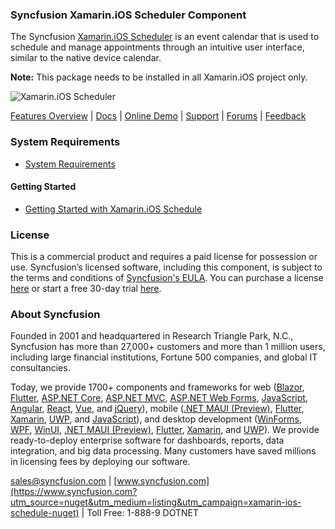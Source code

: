 ### Syncfusion Xamarin.iOS Scheduler Component
The Syncfusion [Xamarin.iOS Scheduler](https://www.syncfusion.com/xamarin-ios-ui-controls/scheduler?utm_source=nuget&utm_medium=listing&utm_campaign=xamarin-ios-schedule-nuget) is an event calendar that is used to schedule and manage appointments through an intuitive user interface, similar to the native device calendar.

**Note:** This package needs to be installed in all Xamarin.iOS project only.

![Xamarin.iOS Scheduler](https://cdn.syncfusion.com/nuget-readme/xamarin/xamarin.ios-scheduler.png)

[Features Overview](https://www.syncfusion.com/xamarin-ios-ui-controls/scheduler?utm_source=nuget&utm_medium=listing&utm_campaign=xamarin-ios-schedule-nuget) | [Docs](https://help.syncfusion.com/xamarin-ios/sfschedule/getting-started?utm_source=nuget&utm_medium=listing&utm_campaign=xamarin-ios-schedule-nuget) | [Online Demo](https://github.com/syncfusion/xamarin-demos?utm_source=nuget&utm_medium=listing&utm_campaign=xamarin-ios-schedule-nuget) | [Support](https://www.syncfusion.com/support/directtrac/incidents/newincident?utm_source=nuget&utm_medium=listing&utm_campaign=xamarin-ios-schedule-nuget) | [Forums](https://www.syncfusion.com/forums/xamarin.ios?utm_source=nuget&utm_medium=listing&utm_campaign=xamarin-ios-schedule-nuget) | [Feedback](https://www.syncfusion.com/feedback/xamarin-ios?utm_source=nuget&utm_medium=listing&utm_campaign=xamarin-ios-schedule-nuget)

### System Requirements

* [System Requirements](https://help.syncfusion.com/xamarin-ios/installation-and-upgrade/system-requirements?utm_source=nuget&utm_medium=listing&utm_campaign=xamarin-ios-schedule-nuget)

#### Getting Started

* [Getting Started with Xamarin.iOS Schedule](https://help.syncfusion.com/xamarin-ios/sfschedule/getting-started?utm_source=nuget&utm_medium=listing&utm_campaign=xamarin-ios-schedule-nuget)

### License

This is a commercial product and requires a paid license for possession or use. Syncfusion’s licensed software, including this component, is subject to the terms and conditions of [Syncfusion's EULA](https://www.syncfusion.com/eula/es/?utm_source=nuget&utm_medium=listing&utm_campaign=xamarin-ios-schedule-nuget). You can purchase a license [here](https://www.syncfusion.com/sales/products?utm_source=nuget&utm_medium=listing&utm_campaign=xamarin-ios-schedule-nuget) or start a free 30-day trial [here](https://www.syncfusion.com/account/manage-trials/start-trials?utm_source=nuget&utm_medium=listing&utm_campaign=xamarin-ios-schedule-nuget).

### About Syncfusion

Founded in 2001 and headquartered in Research Triangle Park, N.C., Syncfusion has more than 27,000+ customers and more than 1 million users, including large financial institutions, Fortune 500 companies, and global IT consultancies.
 
Today, we provide 1700+ components and frameworks for web ([Blazor](https://www.syncfusion.com/blazor-components?utm_source=nuget&utm_medium=listing&utm_campaign=xamarin-ios-schedule-nuget), [Flutter](https://www.syncfusion.com/flutter-widgets?utm_source=nuget&utm_medium=listing&utm_campaign=xamarin-ios-schedule-nuget), [ASP.NET Core](https://www.syncfusion.com/aspnet-core-ui-controls?utm_source=nuget&utm_medium=listing&utm_campaign=xamarin-ios-schedule-nuget), [ASP.NET MVC](https://www.syncfusion.com/aspnet-mvc-ui-controls?utm_source=nuget&utm_medium=listing&utm_campaign=xamarin-ios-schedule-nuget), [ASP.NET Web Forms](https://www.syncfusion.com/jquery/aspnet-webforms-ui-controls?utm_source=nuget&utm_medium=listing&utm_campaign=xamarin-ios-schedule-nuget), [JavaScript](https://www.syncfusion.com/javascript-ui-controls?utm_source=nuget&utm_medium=listing&utm_campaign=xamarin-ios-schedule-nuget), [Angular](https://www.syncfusion.com/angular-ui-components?utm_source=nuget&utm_medium=listing&utm_campaign=xamarin-ios-schedule-nuget), [React](https://www.syncfusion.com/react-ui-components?utm_source=nuget&utm_medium=listing&utm_campaign=xamarin-ios-schedule-nuget), [Vue](https://www.syncfusion.com/vue-ui-components?utm_source=nuget&utm_medium=listing&utm_campaign=xamarin-ios-schedule-nuget), and [jQuery](https://www.syncfusion.com/jquery-ui-widgets?utm_source=nuget&utm_medium=listing&utm_campaign=xamarin-ios-schedule-nuget)), mobile ([.NET MAUI (Preview)](https://www.syncfusion.com/maui-controls?utm_source=nuget&utm_medium=listing&utm_campaign=xamarin-ios-schedule-nuget), [Flutter](https://www.syncfusion.com/flutter-widgets?utm_source=nuget&utm_medium=listing&utm_campaign=xamarin-ios-schedule-nuget), [Xamarin](https://www.syncfusion.com/xamarin-ui-controls?utm_source=nuget&utm_medium=listing&utm_campaign=xamarin-ios-schedule-nuget), [UWP](https://www.syncfusion.com/uwp-ui-controls?utm_source=nuget&utm_medium=listing&utm_campaign=xamarin-ios-schedule-nuget), and [JavaScript](https://www.syncfusion.com/javascript-ui-controls?utm_source=nuget&utm_medium=listing&utm_campaign=xamarin-ios-schedule-nuget)), and desktop development ([WinForms](https://www.syncfusion.com/winforms-ui-controls?utm_source=nuget&utm_medium=listing&utm_campaign=xamarin-ios-schedule-nuget), [WPF](https://www.syncfusion.com/wpf-controls?utm_source=nuget&utm_medium=listing&utm_campaign=xamarin-ios-schedule-nuget), [WinUI](https://www.syncfusion.com/winui-controls?utm_source=nuget&utm_medium=listing&utm_campaign=xamarin-ios-schedule-nuget), [.NET MAUI (Preview)](https://www.syncfusion.com/maui-controls?utm_source=nuget&utm_medium=listing&utm_campaign=xamarin-ios-schedule-nuget), [Flutter](https://www.syncfusion.com/flutter-widgets?utm_source=nuget&utm_medium=listing&utm_campaign=xamarin-ios-schedule-nuget), [Xamarin](https://www.syncfusion.com/xamarin-ui-controls?utm_source=nuget&utm_medium=listing&utm_campaign=xamarin-ios-schedule-nuget), and [UWP](https://www.syncfusion.com/uwp-ui-controls?utm_source=nuget&utm_medium=listing&utm_campaign=xamarin-ios-schedule-nuget)). We provide ready-to-deploy enterprise software for dashboards, reports, data integration, and big data processing. Many customers have saved millions in licensing fees by deploying our software.

[sales@syncfusion.com](mailto:sales@syncfusion.com?Subject=Syncfusion%20Xamarin.iOS%20Schedule-%20NuGet) | [www.syncfusion.com](https://www.syncfusion.com?utm_source=nuget&utm_medium=listing&utm_campaign=xamarin-ios-schedule-nuget) | Toll Free: 1-888-9 DOTNET

     